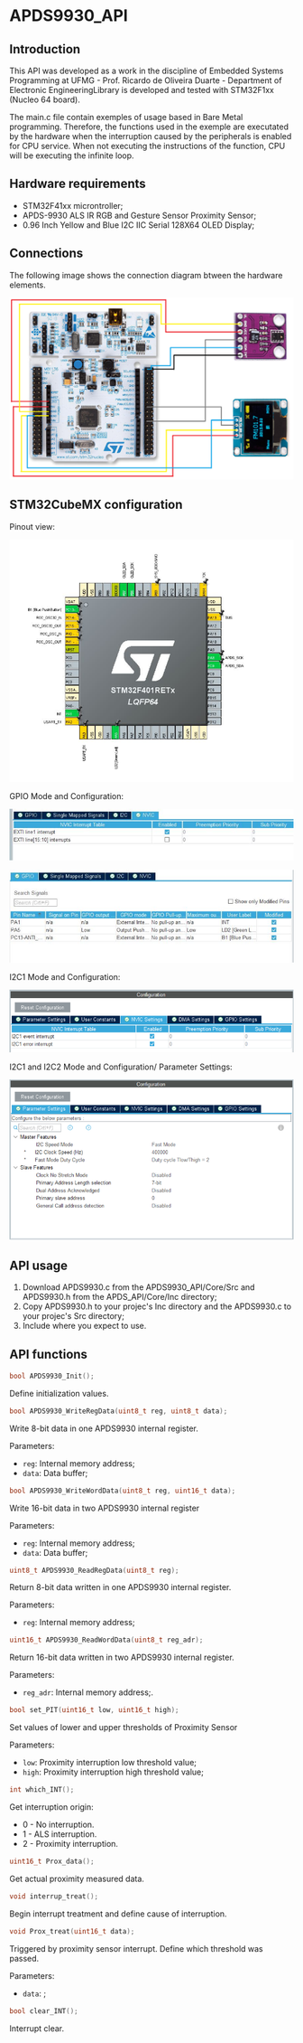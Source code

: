 # APDS9930_API

## Introduction
This API was developed as a work in the discipline of Embedded Systems Programming at UFMG - Prof. Ricardo de Oliveira Duarte - Department of Electronic EngineeringLibrary is 
developed and tested with STM32F1xx (Nucleo 64 board). 

The main.c file contain exemples of usage based in Bare Metal programming. Therefore, the functions used in the exemple are executated by the hardware when the interruption caused by the peripherals is enabled for CPU service. When not executing the instructions of the function, CPU will be executing the infinite loop.

## Hardware requirements
* STM32F41xx microntroller;
* APDS-9930 ALS IR RGB and Gesture Sensor Proximity Sensor;
* 0.96 Inch Yellow and Blue I2C IIC Serial 128X64 OLED Display;

## Connections
The following image shows the connection diagram btween the hardware elements. 

![Connection diagram](Images/C_Diagram.png)

## STM32CubeMX configuration
Pinout view:

![Connection diagram](Images/Pinout.jpg)

GPIO Mode and Configuration:

![Connection diagram](Images/EXTI.jpg)

![Connection diagram](Images/GPIO.jpg)

I2C1 Mode and Configuration:

![Connection diagram](Images/i2c1.PNG)

I2C1 and I2C2 Mode and Configuration/ Parameter Settings:

![Connection diagram](Images/i2c_c.PNG)

  
## API usage
1. Download APDS9930.c from the APDS9930_API/Core/Src and APDS9930.h from the APDS_API/Core/Inc 
directory;
2. Copy APDS9930.h to your projec's Inc directory and the APDS9930.c to your projec's Src directory;
3. Include where you expect to use.

## API functions
```C
bool APDS9930_Init();
```
 Define initialization values.
 
 
 ```C
 bool APDS9930_WriteRegData(uint8_t reg, uint8_t data);
 ```
Write 8-bit data in one APDS9930 internal register.

Parameters:
  * ```reg```: Internal memory address;
  * ```data```: Data buffer;
 
 
```C
bool APDS9930_WriteWordData(uint8_t reg, uint16_t data);
```
Write 16-bit data in two APDS9930 internal register

Parameters:
  * ```reg```: Internal memory address;
  * ```data```: Data buffer;


```C
uint8_t APDS9930_ReadRegData(uint8_t reg);
```
Return 8-bit data written in one APDS9930 internal register.

Parameters:
  * ```reg```: Internal memory address;


```C
uint16_t APDS9930_ReadWordData(uint8_t reg_adr);
```
Return 16-bit data written in two APDS9930 internal register.

Parameters:
  * ```reg_adr```: Internal memory address;.


```C
bool set_PIT(uint16_t low, uint16_t high);
```
Set values of lower and upper thresholds of Proximity Sensor

Parameters:
  * ```low```: Proximity interruption low threshold value;
  * ```high```: Proximity interruption high threshold value;


```C
int which_INT();
```
Get interruption origin:
  *	0 - No interruption.
  *	1 - ALS interruption.
  *	2 - Proximity interruption.


```C
uint16_t Prox_data();
```
Get actual proximity measured data.


```C
void interrup_treat();
```
Begin interrupt treatment and define cause of interruption.


```C
void Prox_treat(uint16_t data);
```
Triggered by proximity sensor interrupt. Define which threshold was passed.

Parameters:
  * ```data```: ;


```C
bool clear_INT();
```
Interrupt clear.



